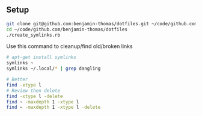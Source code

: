 ## Setup

```bash
git clone git@github.com:benjamin-thomas/dotfiles.git ~/code/github.com/benjamin-thomas/dotfiles
cd ~/code/github.com/benjamin-thomas/dotfiles
./create_symlinks.rb
```

Use this command to cleanup/find old/broken links

```bash
# apt-get install symlinks
symlinks ~
symlinks ~/.local/* | grep dangling

# Better
find -xtype l
# Review then delete
find -xtype l -delete
find ~ -maxdepth 1 -xtype l
find ~ -maxdepth 1 -xtype l -delete
```
